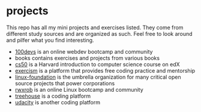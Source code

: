 # projects

This repo has all my mini projects and exercises listed. They come from different study sources and are organized as such. Feel free to look around and pilfer what you find interesting.

- [100devs](https://www.twitch.tv/learnwithleon) is an online webdev bootcamp and community
- books contains exercises and projects from various books
- [cs50](https://www.edx.org/cs50) is a Harvard introduction to computer science course on edX
- [exercism](https://exercism.io/) is a platform that provides free coding practice and mentorship
- [linux-foundation](https://www.linuxfoundation.org/) is the umbrella organization for many critical open source projects that power corporations
- [rwxrob](https://rwx.gg/) is an online Linux bootcamp and community
- [treehouse](https://teamtreehouse.com/) is a coding platform
- [udacity](https://www.udacity.com/) is another coding platform
